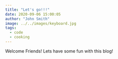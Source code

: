 ```yaml
---
title: "Let's go!!!"
date: 2020-09-06 15:00:05
author: "John Smith"
image: ../../images/keyboard.jpg
tags:
  - code
  - cooking
---
```


Welcome Friends!
Lets have some fun with this blog!
